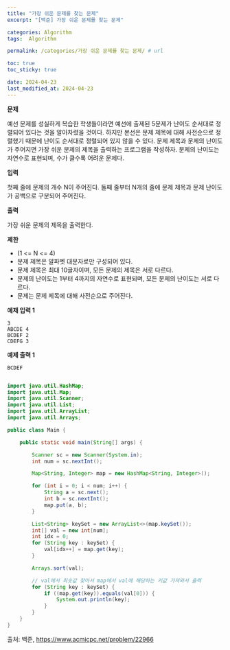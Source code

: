 ```yaml
---
title: "가장 쉬운 문제를 찾는 문제"
excerpt: "[백준] 가장 쉬운 문제를 찾는 문제"

categories: Algorithm
tags:  Algorithm

permalink: /categories/가장 쉬운 문제를 찾는 문제/ # url

toc: true
toc_sticky: true

date: 2024-04-23
last_modified_at: 2024-04-23
---
```


**문제**

예선 문제를 성실하게 복습한 학생들이라면 예선에 출제된 5문제가 난이도 순서대로 정렬되어 있다는 것을 알아차렸을 것이다.
하지만 본선은 문제 제목에 대해 사전순으로 정렬했기 때문에 난이도 순서대로 정렬되어 있지 않을 수 있다.
문제 제목과 문제의 난이도가 주어지면 가장 쉬운 문제의 제목을 출력하는 프로그램을 작성하자.
문제의 난이도는 자연수로 표현되며, 수가 클수록 어려운 문제다.

**입력**

첫째 줄에 문제의 개수 N이 주어진다.
둘째 줄부터 N개의 줄에 문제 제목과 문제 난이도가 공백으로 구분되어 주어진다.

**출력**

가장 쉬운 문제의 제목을 출력한다.

**제한**

- (1 <= N <= 4)
- 문제 제목은 알파벳 대문자로만 구성되어 있다.
- 문제 제목은 최대 10글자이며, 모든 문제의 제목은 서로 다르다.
- 문제의 난이도는 1부터 4까지의 자연수로 표현되며, 모든 문제의 난이도는 서로 다르다.
- 문제는 문제 제목에 대해 사전순으로 주어진다.

**예제 입력 1**

```
3
ABCDE 4
BCDEF 2
CDEFG 3
```

**예제 출력 1**

```
BCDEF
```

```java

import java.util.HashMap;
import java.util.Map;
import java.util.Scanner;
import java.util.List;
import java.util.ArrayList;
import java.util.Arrays;

public class Main {

    public static void main(String[] args) {

        Scanner sc = new Scanner(System.in);
        int num = sc.nextInt();

        Map<String, Integer> map = new HashMap<String, Integer>();

        for (int i = 0; i < num; i++) {
            String a = sc.next();
            int b = sc.nextInt();
            map.put(a, b);
        }

        List<String> keySet = new ArrayList<>(map.keySet());
        int[] val = new int[num];
        int idx = 0;
        for (String key : keySet) {
            val[idx++] = map.get(key);
        }

        Arrays.sort(val);

        // val에서 최솟값 찾아서 map에서 val에 해당하는 키값 가져와서 출력
        for (String key : keySet) {
            if ((map.get(key)).equals(val[0])) {
                System.out.println(key);
            }
        }
    }
}

``````

출처: 백준, https://www.acmicpc.net/problem/22966
